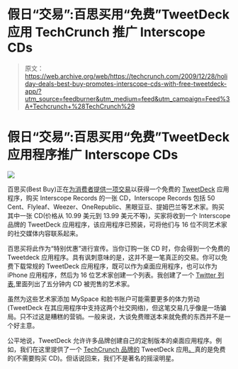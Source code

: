 # 假日“交易”:百思买用“免费”TweetDeck 应用 TechCrunch 推广 Interscope CDs

> 原文：<https://web.archive.org/web/https://techcrunch.com/2009/12/28/holiday-deals-best-buy-promotes-interscope-cds-with-free-tweetdeck-app/?utm_source=feedburner&utm_medium=feed&utm_campaign=Feed%3A+Techcrunch+%28TechCrunch%29>

# 假日“交易”:百思买用“免费”TweetDeck 应用程序推广 Interscope CDs

![](img/525260ec34fcc1f9f19265727208441c.png)

百思买(Best Buy)正在[为消费者提供一项交易](https://web.archive.org/web/20221204174017/http://www.bestbuy.com/site/olspage.jsp?type=category&id=pcmcat200300050007)以获得一个免费的 [TweetDeck](https://web.archive.org/web/20221204174017/http://www.tweetdeck.com/) 应用程序，购买 Interscope Records 的一张 CD，Interscope Records 包括 50 Cent、Flyleaf、Weezer、OneRepublic、黑眼豆豆、提姆巴兰等艺术家。购买其中一张 CD(价格从 10.99 美元到 13.99 美元不等)，买家将收到一个 Interscope 品牌的 TweetDeck 应用程序，该应用程序已预装，可将他们与 16 位不同艺术家的社交媒体内容联系起来。

百思买将此作为“特别优惠”进行宣传。当你订购一张 CD 时，你会得到一个免费的 Tweetdeck 应用程序。具有讽刺意味的是，这并不是一笔真正的交易。你可以免费下载常规的 TweetDeck 应用程序，既可以作为桌面应用程序，也可以作为 iPhone 应用程序，然后为 16 位艺术家创建一个列表。我创建了一个 [Twitter 列表](https://web.archive.org/web/20221204174017/http://twitter.com/#/list/LeenaRao/artists),里面列出了五分钟内 CD 被兜售的艺术家。

虽然为这些艺术家添加 MySpace 和脸书账户可能需要更多的体力劳动(TweetDeck 在其应用程序中支持这两个社交网络)，但这笔交易几乎像是一场骗局。只不过这是糟糕的营销。一般来说，大谈免费赠送本来就免费的东西并不是一个好主意。

公平地说，TweetDeck 允许许多品牌创建自己的定制版本的桌面应用程序。例如，我们在这里提供了一个 [TechCrunch 品牌的](https://web.archive.org/web/20221204174017/http://www.beta.techcrunch.com/2009/06/24/like-tweetdeck-like-techcrunch-then-youll-love-this/) TweetDeck 应用[。](https://web.archive.org/web/20221204174017/http://www.tweetdeck.com/techcrunch/)真的是免费的(不需要购买 CD)。但话说回来，我们不是著名的摇滚明星。